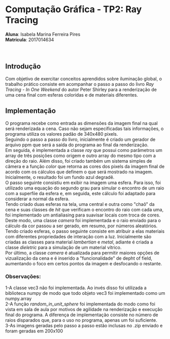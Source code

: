 # Computação Gráfica - TP2: Ray Tracing


**Aluna**: Isabela Marina Ferreira Pires<br>
**Matrícula**: 2017014634<br>
<br>
<br>

## Introdução

Com objetivo de exercitar conceitos aprendidos sobre iluminação global, o trabalho prático consiste em acompanhar o passo a passo do livro *Ray Tracing - In One Weekend* do autor Peter Shirley para a renderização de uma cena final com esferas coloridas e de materiais diferentes.<br>

## Implementação

O programa recebe como entrada as dimensões da imagem final na qual será renderizada a cena. Caso não sejam especificadas tais informações, o programa utiliza os valores padão de 340x480 pixels.<br>
Seguindo o passo a passo do livro, inicialmente é criado um gerador de arquivo ppm que será a saída do programa ao final da renderização.<br>
Em seguida, é implementada a classe *ray* que possui como parâmetros um array de três posições como origem e outro array do mesmo tipo com a direção do raio. Além disso, foi criado também um sistema simples de câmera e a função *color* que retorna as cores dos pixels da imagem final de acordo com os cálculos que definem o que será mostrado na imagem. Inicialmente, o resultado foi um fundo azul degradê.<br>
O passo seguinte consistiu em exibir na imagem uma esfera. Para isso, foi utilizado uma equação do segundo grau para simular o encontro de um raio com a superfíie da esfera e, em seguida, este cálculo foi adaptado para considerar a normal da esfera.<br>
Tendo criado duas esferas na tela, uma central e outra como "chaõ" da cena e suas classes de *hit* que verificam o encontro do raio com cada uma, foi implementado um antialiasing para suavisar locais com troca de cores. Deste modo, uma classe *camera* foi implementada e o raio enviado para o cálculo da cor passou a ser gerado, em resumo, por números aleatórios.<br>
Tendo criado esferas, o passo seguinte consiste em atribuir a elas materiais com diferentes propriedades de interação com a luz. Inicialmente são criadas as classes para material *lambertian* e *metal*, adiante é criada a classe *dieletric* para a simulação de um material vítrico.<br>
Por último, a classe *camera* é atualizada para permitir maiores opções de vizualização da cena e é inserido a "funcionalidade" de depht of field, aumentando o foco em certos pontos da imagem e desfocando o restante.<br>

### Observações:

1-A classe vec3 não foi implementada. Ao invés disso foi utilizada a biblioteca numpy de modo que todo objeto vec3 foi implementado como um numpy.array<br>
2-A função *random_in_unit_sphere* foi implementada do modo como foi vista em sala de aula por motivos de agilidade na renderização e execução final do programa. A diferença de implementação consiste no número de raios disparados que, para o uso no programa, apenas um foi suficiente.<br>
3-As imagens geradas pelo passo a passo estão inclusas no .zip enviado e foram geradas em 200x100
